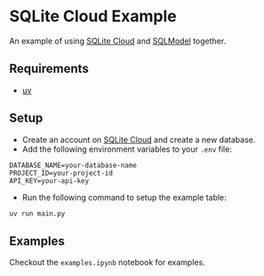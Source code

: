 # SQLite Cloud Example

An example of using [SQLite Cloud](https://sqlitecloud.io/) and [SQLModel](https://sqlmodel.tiangolo.com/) together.

## Requirements

- [uv](https://github.com/astral-sh/uv)

## Setup

- Create an account on [SQLite Cloud](https://sqlitecloud.io/) and create a new database.
- Add the following environment variables to your `.env` file:

```env
DATABASE_NAME=your-database-name
PROJECT_ID=your-project-id
API_KEY=your-api-key
```

- Run the following command to setup the example table:

```bash
uv run main.py
```

## Examples

Checkout the `examples.ipynb` notebook for examples.

